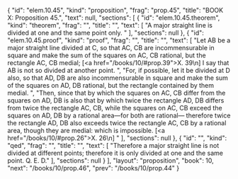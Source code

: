 {
  "id": "elem.10.45",
  "kind": "proposition",
  "frag": "prop.45",
  "title": "BOOK X: Proposition 45.",
  "text": null,
  "sections": [
    {
      "id": "elem.10.45.theorem",
      "kind": "theorem",
      "frag": "",
      "title": "",
      "text": [
        "A major straight line is divided at one and the same point only. "
      ],
      "sections": null
    },
    {
      "id": "elem.10.45.proof",
      "kind": "proof",
      "frag": "",
      "title": "",
      "text": [
        "Let AB be a major straight line divided at C, so that AC, CB are incommensurable in square and make the sum of the squares on AC, CB rational, but the rectangle AC, CB medial; [<a href=\"/books/10/#prop.39\">X. 39</a>\n]  I say that AB is not so divided at another point. ",
        "For, if possible, let it be divided at D also, so that AD, DB are also incommensurable in square and make the sum of the squares on AD, DB rational, but the rectangle contained by them medial. ",
        "Then, since that by which the squares on AC, CB differ from the squares on AD, DB is also that by which twice the rectangle AD, DB differs from twice the rectangle AC, CB, while the squares on AC, CB exceed the squares on AD, DB by a rational area—for both are rational— therefore twice the rectangle AD, DB also exceeds twice the rectangle AC, CB by a rational area, though they are medial: which is impossible. [<a href=\"/books/10/#prop.26\">X. 26</a>\n] "
      ],
      "sections": null
    },
    {
      "id": "",
      "kind": "qed",
      "frag": "",
      "title": "",
      "text": [
        "Therefore a major straight line is not divided at different points; therefore it is only divided at one and the same point. Q. E. D."
      ],
      "sections": null
    }
  ],
  "layout": "proposition",
  "book": 10,
  "next": "/books/10/prop.46",
  "prev": "/books/10/prop.44"
}

